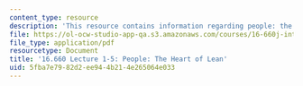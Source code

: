 ```yaml
---
content_type: resource
description: 'This resource contains information regarding people: the heart of lean.'
file: https://ol-ocw-studio-app-qa.s3.amazonaws.com/courses/16-660j-introduction-to-lean-six-sigma-methods-january-iap-2012/5fba7e7982d2ee944b214e265064e033_MIT16_660JIAP12_1-5.pdf
file_type: application/pdf
resourcetype: Document
title: '16.660 Lecture 1-5: People: The Heart of Lean'
uid: 5fba7e79-82d2-ee94-4b21-4e265064e033
---
```

